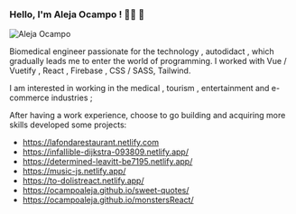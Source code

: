 ### Hello, I'm Aleja Ocampo ! 👩‍💻 👋

 ![Aleja Ocampo](https://blog-cms.workifit.com/wp-content/uploads/2021/01/0_K2WLMTExLyida7OR.gif)


   Biomedical engineer passionate for the technology , autodidact , which gradually leads me to enter the world of programming. 
                  I worked with Vue / Vuetify , React , Firebase , CSS / SASS, Tailwind.
       
   I am interested in working in the medical , tourism , entertainment and e-commerce industries ;

  After having a work experience, choose to go building and acquiring more skills developed some projects:
                        
  + https://lafondarestaurant.netlify.com
  + https://infallible-dijkstra-093809.netlify.app/
  + https://determined-leavitt-be7195.netlify.app/
  + https://music-js.netlify.app/
  + https://to-dolistreact.netlify.app/
  + https://ocampoaleja.github.io/sweet-quotes/
  + https://ocampoaleja.github.io/monstersReact/
